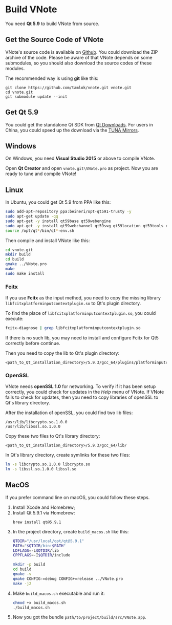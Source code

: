# Build VNote
You need **Qt 5.9** to build VNote from source.

## Get the Source Code of VNote
VNote's source code is available on [Github](https://github.com/tamlok/vnote). You could download the ZIP archive of the code. Please be aware of that VNote depends on some submodules, so you should also download the source codes of these modules.

The recommended way is using **git** like this:

```
git clone https://github.com/tamlok/vnote.git vnote.git
cd vnote.git
git submodule update --init
```

## Get Qt 5.9
You could get the standalone Qt SDK from [Qt Downloads](http://info.qt.io/download-qt-for-application-development). For users in China, you could speed up the download via the [TUNA Mirrors](https://mirrors4.tuna.tsinghua.edu.cn/qt/official_releases/qt/5.9/).

## Windows
On Windows, you need **Visual Studio 2015** or above to compile VNote.

Open **Qt Creator** and open `vnote.git\VNote.pro` as project. Now you are ready to tune and compile VNote!

## Linux
In Ubuntu, you could get Qt 5.9 from PPA like this:

```sh
sudo add-apt-repository ppa:beineri/opt-qt591-trusty -y
sudo apt-get update -qq
sudo apt-get -y install qt59base qt59webengine
sudo apt-get -y install qt59webchannel qt59svg qt59location qt59tools qt59translations
source /opt/qt*/bin/qt*-env.sh
```

Then compile and install VNote like this:

```sh
cd vnote.git
mkdir build
cd build
qmake ../VNote.pro
make
sudo make install
```

### Fcitx
If you use **Fcitx** as the input method, you need to copy the missing library `libfcitxplatforminputcontextplugin.so` to Qt's plugin directory.

To find the place of `libfcitxplatforminputcontextplugin.so`, you could execute:

```sh
fcitx-diagnose | grep libfcitxplatforminputcontextplugin.so
```

If there is no such lib, you may need to install and configure Fcitx for Qt5 correctly before continue.

Then you need to copy the lib to Qt's plugin directory:

```
<path_to_Qt_installation_directory>/5.9.3/gcc_64/plugins/platforminputcontexts/
```

### OpenSSL
VNote needs **openSSL 1.0** for networking. To verify if it has been setup correctly, you could check for updates in the *Help* menu of VNote. If VNote fails to check for updates, then you need to copy libraries of openSSL to Qt's library directory.

After the installation of openSSL, you could find two lib files:

```
/usr/lib/libcrypto.so.1.0.0
/usr/lib/libssl.so.1.0.0
```

Copy these two files to Qt's library directory:

```
<path_to_Qt_installation_directory>/5.9.3/gcc_64/lib/
```

In Qt's library directory, create symlinks for these two files:

```sh
ln -s libcrypto.so.1.0.0 libcrypto.so
ln -s libssl.so.1.0.0 libssl.so
```

## MacOS
If you prefer command line on macOS, you could follow these steps.

1. Install Xcode and Homebrew;
2. Install Qt 5.9.1 via Homebrew:
    ```
    brew install qt@5.9.1
    ```
3. In the project directory, create `build_macos.sh` like this:
    ```sh
    QTDIR="/usr/local/opt/qt@5.9.1"
    PATH="$QTDIR/bin:$PATH"
    LDFLAGS=-L$QTDIR/lib
    CPPFLAGS=-I$QTDIR/include

    mkdir -p build
    cd build
    qmake -v
    qmake CONFIG-=debug CONFIG+=release ../VNote.pro
    make -j2
    ```
4. Make `build_macos.sh` executable and run it:
    ```sh
    chmod +x build_macos.sh
    ./build_macos.sh
    ```
5. Now you got the bundle `path/to/project/build/src/VNote.app`.
